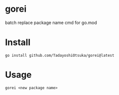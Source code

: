 # gorei

batch replace package name cmd for go.mod

# Install

```
go install github.com/TadayoshiOtsuka/gorei@latest
```

# Usage

```
gorei <new package name>
```

